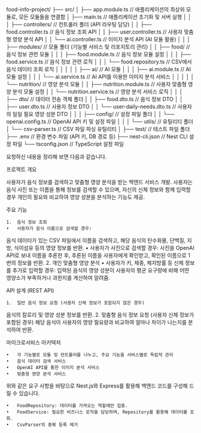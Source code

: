 food-info-project/
├── src/
│   ├── app.module.ts            // 애플리케이션의 최상위 모듈로, 모든 모듈들을 연결함
│   ├── main.ts                   // 애플리케이션 초기화 및 서버 실행
│   │
│   ├── controllers/              // 컨트롤러 폴더 (API 라우팅 담당)
│   │   ├── food.controller.ts    // 음식 정보 조회 API
│   │   ├── user.controller.ts    // 사용자 맞춤형 영양 분석 API
│   │   └── ai.controller.ts      // 이미지 분석 API (AI 모듈 활용)
│   │
│   ├── modules/                  // 모듈 폴더 (기능별 서비스 및 리포지토리 관리)
│   │   ├── food/                 // 음식 정보 관련 모듈
│   │   │   ├── food.module.ts    // 음식 정보 모듈 설정
│   │   │   ├── food.service.ts   // 음식 정보 관련 로직
│   │   │   └── food.repository.ts // CSV에서 음식 데이터 조회 로직
│   │   │
│   │   ├── ai/                   // AI 모듈
│   │   │   ├── ai.module.ts      // AI 모듈 설정
│   │   │   └── ai.service.ts     // AI API를 이용한 이미지 분석 서비스
│   │   │
│   │   └── nutrition/            // 영양 분석 모듈
│   │       ├── nutrition.module.ts // 사용자 맞춤형 영양 분석 모듈 설정
│   │       └── nutrition.service.ts // 영양 분석 서비스 로직
│   │
│   ├── dto/                      // 데이터 전송 객체 폴더
│   │   ├── food.dto.ts           // 음식 정보 DTO
│   │   ├── user.dto.ts           // 사용자 정보 DTO
│   │   └── user-daily-needs.dto.ts // 사용자의 일일 필요 영양 성분 DTO
│   │
│   ├── config/                   // 설정 파일 폴더
│   │   └── openai.config.ts      // OpenAI API 키 및 설정 파일
│   │
│   └── utils/                    // 유틸리티 폴더
│       └── csv-parser.ts         // CSV 파일 파싱 유틸리티
│
├── test/                         // 테스트 파일 폴더
├── .env                          // 환경 변수 파일 (API 키, DB 경로 등)
├── nest-cli.json                 // Nest CLI 설정 파일
└── tsconfig.json                 // TypeScript 설정 파일


요청하신 내용을 정리해 보면 다음과 같습니다.

프로젝트 개요

사용자가 음식 정보를 검색하고 맞춤형 영양 분석을 받는 백엔드 서비스 개발. 사용자는 음식 사진 또는 이름을 통해 정보를 검색할 수 있으며, 자신의 신체 정보와 함께 입력할 경우 개인의 필요와 비교하여 영양 성분을 분석하는 기능도 제공.

주요 기능

	1.	음식 정보 조회
	•	사용자가 음식 이름으로 검색할 경우:
음식 데이터가 있는 CSV 파일에서 이름을 검색하고, 해당 음식의 탄수화물, 단백질, 지방, 식이섬유 등의 영양 정보를 반환.
	•	사용자가 사진으로 검색할 경우:
사진을 OpenAI API로 보내 이름을 추론한 후, 추론된 이름을 사용자에게 확인받고, 확인된 이름으로 1번의 정보를 반환.
	2.	개인 맞춤형 영양 분석
	•	사용자가 키, 체중, 체지방률 등 신체 정보를 추가로 입력할 경우:
입력된 음식의 영양 성분이 사용자의 평균 요구량에 비해 어떤 영양소가 부족하거나 과한지를 계산하여 알려줌.

API 설계 (REST API)

	1.	일반 음식 정보 요청 (사용자 신체 정보가 포함되지 않은 경우)
음식의 칼로리 및 영양 성분 정보를 반환.
	2.	맞춤형 음식 정보 요청 (사용자 신체 정보가 포함된 경우)
해당 음식이 사용자의 영양 필요량과 비교하여 얼마나 차이가 나는지를 분석하여 반환.

마이크로서비스 아키텍처

	•	각 기능별로 모듈 및 컨트롤러를 나누고, 주요 기능을 서비스별로 독립적 관리
	•	음식 데이터 검색 서비스
	•	OpenAI API를 통한 이미지 분석 서비스
	•	맞춤형 영양 분석 서비스

위와 같은 요구 사항을 바탕으로 Nest.js와 Express를 활용해 백엔드 코드를 구성해 드릴 수 있습니다.


	•	FoodRepository: 데이터를 가져오는 역할에만 집중.
	•	FoodService: 필요한 비즈니스 로직을 담당하며, Repository를 활용해 데이터를 조회.
	•	CsvParser의 중복 등록 제거